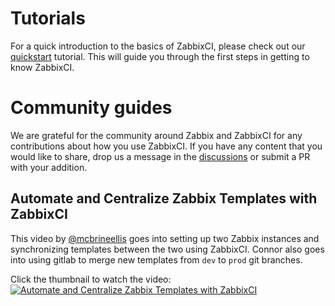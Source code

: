 # Tutorials

For a quick introduction to the basics of ZabbixCI, please check out our [quickstart](quickstart.md) tutorial. This will guide you through the first steps in getting to know ZabbixCI.

# Community guides
We are grateful for the community around Zabbix and ZabbixCI for any contributions about how you use ZabbixCI. If you have any content that you would like to share, drop us a message in the [discussions](https://github.com/retigra/ZabbixCI/discussions) or submit a PR with your addition.

## Automate and Centralize Zabbix Templates with ZabbixCI
This video by [@mcbrineellis](https://www.github.com/mcbrineellis) goes into setting up two Zabbix instances and synchronizing templates between the two using ZabbixCI. Connor also goes into using gitlab to merge new templates from `dev` to `prod` git branches.

Click the thumbnail to watch the video:
[![Automate and Centralize Zabbix Templates with ZabbixCI](https://img.youtube.com/vi/FSdetMaVXP0/default.jpg)](https://youtu.be/FSdetMaVXP0)



